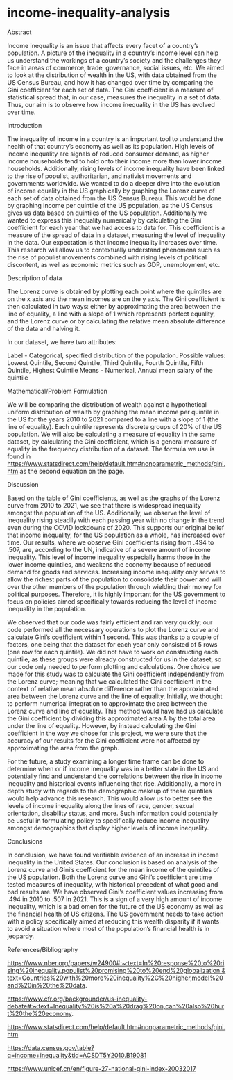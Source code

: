 # income-inequality-analysis

  Abstract


Income inequality is an issue that affects every facet of a country’s population. A picture of the inequality in a country’s income level can help us understand the workings of a country’s society and the challenges they face in areas of commerce, trade, governance, social issues, etc. We aimed to look at the distribution of wealth in the US, with data obtained from the US Census Bureau, and how it has changed over time by comparing the Gini coefficient for each set of data. The Gini coefficient is a measure of statistical spread that, in our case, measures the inequality in a set of data. Thus, our aim is to observe how income inequality in the US has evolved over time.



  Introduction
 
 
The inequality of income in a country is an important tool to understand the health of that country’s economy as well as its population. High levels of 
income inequality are signals of reduced consumer demand, as higher income households tend to hold onto their income more than lower income households. 
Additionally, rising levels of income inequality have been linked to the rise of populist, authoritarian, and nativist movements and governments worldwide. 
We wanted to do a deeper dive into the evolution of income equality in the US graphically by graphing the Lorenz curve of each set of data obtained from 
the US Census Bureau. This would be done by graphing income per quintile of the US population, as the US Census gives us data based on quintiles of the US 
population. Additionally we wanted to express this inequality numerically by calculating the Gini coefficient for each year that we had access to data for. 
This coefficient is a measure of the spread of data in a dataset, measuring the level of inequality in the data. Our expectation is that income inequality 
increases over time. This research will allow us to contextually understand phenomena such as the rise of populist movements combined with rising levels of 
political discontent, as well as economic metrics such as GDP, unemployment, etc. 



  Description of data

	
The Lorenz curve is obtained by plotting each point where the quintiles are on the x axis and the mean incomes are on the y axis. The Gini coefficient is 
then calculated in two ways: either by approximating the area between the line of equality, a line with a slope of 1 which represents perfect equality, and 
the Lorenz curve or by calculating the relative mean absolute difference of the data and halving it.
 
 

In our dataset, we have two attributes:
 
Label - Categorical, specified distribution of the population. Possible values: Lowest Quintile, Second Quintile, Third Quintile, Fourth Quintile, Fifth 
Quintile, Highest Quintile
Means - Numerical, Annual mean salary of the quintile 



  Mathematical/Problem Formulation


We will be comparing the distribution of wealth against a hypothetical uniform distribution of wealth by  graphing the mean income per quintile in the US 
for the years 2010 to 2021 compared to a line with a slope of 1 (the line of equality). Each quintile represents discrete groups of 20% of the US 
population. We will also be calculating a measure of equality in the same dataset,  by calculating the Gini coefficient, which is a general measure of 
equality in the frequency distribution of a dataset. The formula we use is found in 
https://www.statsdirect.com/help/default.htm#nonparametric_methods/gini.htm
as the second equation on the page.



  Discussion
 
	
Based on the table of Gini coefficients, as well as the graphs of the Lorenz curve from 2010 to 2021, we see that there is widespread inequality amongst 
the population of the US. Additionally, we observe the level of inequality rising steadily with each passing year with no change in the trend even during 
the COVID lockdowns of 2020. This supports our original belief that income inequality, for the US population as a whole, has increased over time. Our 
results, where we observe Gini coefficients rising from .494 to .507,  are, according to the UN, indicative of a severe amount of income inequality. This 
level of income inequality especially harms those in the lower income quintiles, and weakens the economy because of reduced demand for goods and services. 
Increasing income inequality only serves to allow the richest parts of the population to consolidate their power and will over the other members of the 
population through wielding their money for political purposes. Therefore, it is highly important for the US government to focus on policies aimed 
specifically towards reducing the level of income inequality in the population.

We observed that our code was fairly efficient and ran very quickly; our code performed all the necessary operations to plot the Lorenz curve and calculate 
Gini’s coefficient within 1 second. This was thanks to a couple of factors, one being that the dataset for each year only consisted of 5 rows (one row for 
each quintile). We did not have to work on constructing each quintile, as these groups were already constructed for us in the dataset, so our code only 
needed to perform plotting and calculations. One choice we made for this study was to calculate the Gini coefficient independently from the Lorenz curve; 
meaning that we calculated the Gini coefficient in the context of relative mean absolute difference rather than the approximated area between the Lorenz 
curve and the line of equality. Initially, we thought to perform numerical integration to approximate the area between the Lorenz curve and line of 
equality. This method would have had us calculate the Gini coefficient by dividing this approximated area A by the total area under the line of equality. 
However, by instead calculating the Gini coefficient in the way we chose for this project, we were sure that the accuracy of our results for the Gini 
coefficient were not affected by approximating the area from the graph.

For the future, a study examining a longer time frame can be done to determine when or if income inequality was in a better state in the US and 
potentially find and understand the correlations between the rise in income inequality and historical events influencing that rise. Additionally, a more in 
depth study with regards to the demographic makeup of these quintiles would help advance this research. This would allow us to better see the levels of 
income inequality along the lines of race, gender, sexual orientation, disability status, and more. Such information could potentially be useful in 
formulating policy to specifically reduce income inequality amongst demographics that display higher levels of income inequality. 



  Conclusions 


In conclusion, we have found verifiable evidence of an increase in income inequality in the United States. Our conclusion is based on analysis of the 
Lorenz curve and Gini’s coefficient for the mean income of the quintiles of the US population. Both the Lorenz curve and Gini’s coefficient are time tested 
measures of inequality, with historical precedent of what good and bad results are.  We have observed Gini’s coefficient values increasing from .494 in 
2010 to .507 in 2021. This  is a sign of a very high amount of income inequality, which is a bad omen for the future of the US economy as well as the 
financial health of US citizens. The US government needs to take action with a policy specifically aimed at reducing this wealth disparity if it wants to 
avoid a situation where most of the population’s financial health is in jeopardy.



  References/Bibliography


https://www.nber.org/papers/w24900#:~:text=In%20response%20to%20rising%20inequality,populist%20promising%20to%20end%20globalization.&text=Countries%20with%20more%20inequality%2C%20higher,model%20and%20in%20the%20data.

https://www.cfr.org/backgrounder/us-inequality-debate#:~:text=Inequality%20is%20a%20drag%20on,can%20also%20hurt%20the%20economy.

https://www.statsdirect.com/help/default.htm#nonparametric_methods/gini.htm

https://data.census.gov/table?q=income+inequality&tid=ACSDT5Y2010.B19081

https://www.unicef.cn/en/figure-27-national-gini-index-20032017








